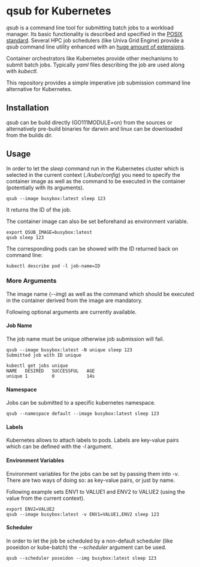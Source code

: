 # qsub for Kubernetes

_qsub_ is a command line tool for submitting batch jobs to a
workload manager. Its basic functionality is described and specified in
the [POSIX standard](https://pubs.opengroup.org/onlinepubs/9699919799/utilities/qsub.html). Several HPC job schedulers (like Univa Grid Engine) provide
a _qsub_ command line utility enhanced with an [huge amount of extensions](http://gridengine.eu/mangridengine/manuals.html).

Container orchestrators like Kubernetes provide other mechanisms
to submit batch jobs. Typically _yaml_ files describing the job 
are used along with _kubectl_.

This repository provides a simple imperative job submission command line 
alternative for Kubernetes.

## Installation

_qsub_ can be build directly (GO111MODULE=on) from the sources or alternatively pre-build binaries for darwin and linux can be downloaded from the builds dir.

## Usage 

In order to let the _sleep_ command run in the Kubernetes cluster
which is selected in the current context (_./kube/config_) you need
to specify the container image as well as the command to be executed
in the container (potentially with its arguments).

    qsub --image busybox:latest sleep 123

It returns the ID of the job.

The container image can also be set beforehand as environment variable.

    export QSUB_IMAGE=busybox:latest
    qsub sleep 123

The corresponding pods can be showed with the ID returned back on command line:

    kubectl describe pod -l job-name=ID

### More Arguments

The image name (_--img_) as well as the command which should be executed in the
container derived from the image are mandatory.

Following optional arguments are currently available.

#### Job Name

The job name must be unique otherwise job submission will fail.

    qsub --image busybox:latest -N unique sleep 123
    Submitted job with ID unique

    kubectl get jobs unique
    NAME   DESIRED   SUCCESSFUL   AGE
    unique 1         0            14s   

#### Namespace

Jobs can be submitted to a specific kubernetes namespace.

    qsub --namespace default --image busybox:latest sleep 123

#### Labels

Kubernetes allows to attach labels to pods. Labels are key-value pairs
which can be defined with the _-l_ argument.

#### Environment Variables

Environment variables for the jobs can be set by passing them into _-v_. There are
two ways of doing so: as key-value pairs, or just by name.

Following example sets ENV1 to VALUE1 and ENV2 to VALUE2 (using the value from 
the current context).

    export ENV2=VALUE2
    qsub --image busybox:latest -v ENV1=VALUE1,ENV2 sleep 123

#### Scheduler

In order to let the job be scheduled by a non-default scheduler (like poseidon 
or kube-batch) the _--scheduler_ argument can be used.

    qsub --scheduler poseidon --img busybox:latest sleep 123




